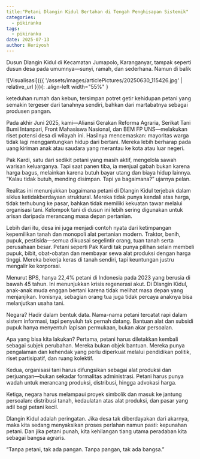 ```yaml
---
title:"Petani Dlangin Kidul Bertahan di Tengah Penghisapan Sistemik"
categories:
  - pikiranku
tags:
  - pikiranku
date: 2025-07-13
author: Heriyosh
---
```

Dusun Dlangin Kidul di Kecamatan Jumapolo, Karanganyar, tampak seperti dusun desa pada umumnya—sunyi, ramah, dan sederhana. Namun di balik 

![Visualisasi]({{ '/assets/images/articlePictures/20250630_115426.jpg' | relative_url }}){: .align-left width="55%" }

keteduhan rumah dan kebun, tersimpan potret getir kehidupan petani yang semakin tergeser dari tanahnya sendiri, bahkan dari martabatnya sebagai produsen pangan.

Pada akhir Juni 2025, kami—Aliansi Gerakan Reforma Agraria, Serikat Tani Bumi Intanpari, Front Mahasiswa Nasional, dan BEM FP UNS—melakukan riset potensi desa di wilayah ini. Hasilnya mencemaskan: mayoritas warga tidak lagi menggantungkan hidup dari bertani. Mereka lebih berharap pada uang kiriman anak atau saudara yang merantau ke kota atau luar negeri.

Pak Kardi, satu dari sedikit petani yang masih aktif, mengelola sawah warisan keluarganya. Tapi saat panen tiba, ia menjual gabah bukan karena harga bagus, melainkan karena butuh bayar utang dan biaya hidup lainnya. “Kalau tidak butuh, mending disimpan. Tapi ya bagaimana?” ujarnya pelan.

Realitas ini menunjukkan bagaimana petani di Dlangin Kidul terjebak dalam siklus ketidakberdayaan struktural. Mereka tidak punya kendali atas harga, tidak terhubung ke pasar, bahkan tidak memiliki kekuatan tawar melalui organisasi tani. Kelompok tani di dusun ini lebih sering digunakan untuk arisan daripada merancang masa depan pertanian.

Lebih dari itu, desa ini juga menjadi contoh nyata dari ketimpangan kepemilikan tanah dan monopoli alat pertanian modern. Traktor, benih, pupuk, pestisida—semua dikuasai segelintir orang, tuan tanah serta  perusahaan besar. Petani seperti Pak Kardi tak punya pilihan selain membeli pupuk, bibit, obat-obatan dan membayar sewa alat produksi  dengan harga tinggi. Mereka bekerja keras di tanah sendiri, tapi keuntungan justru mengalir ke korporasi.

Menurut BPS, hanya 22,4% petani di Indonesia pada 2023 yang berusia di bawah 45 tahun. Ini menunjukkan krisis regenerasi akut. Di Dlangin Kidul, anak-anak muda enggan bertani karena tidak melihat masa depan yang menjanjikan. Ironisnya, sebagian orang tua juga tidak percaya anaknya bisa melanjutkan usaha tani.

Negara? Hadir dalam bentuk data. Nama-nama petani tercatat rapi dalam sistem informasi, tapi penyuluh tak pernah datang. Bantuan alat dan subsidi pupuk hanya menyentuh lapisan permukaan, bukan akar persoalan.

Apa yang bisa kita lakukan?
Pertama, petani harus diletakkan kembali sebagai subjek perubahan. Mereka bukan objek bantuan. Mereka punya pengalaman dan kehendak yang perlu diperkuat melalui pendidikan politik, riset partisipatif, dan ruang kolektif.

Kedua, organisasi tani harus difungsikan sebagai alat produksi dan perjuangan—bukan sekadar formalitas administrasi. Petani harus punya wadah untuk merancang produksi, distribusi, hingga advokasi harga.

Ketiga, negara harus melampaui proyek simbolik dan masuk ke jantung persoalan: distribusi tanah, kedaulatan atas alat produksi, dan pasar yang adil bagi petani kecil.

Dlangin Kidul adalah peringatan. Jika desa tak diberdayakan dari akarnya, maka kita sedang menyaksikan proses perlahan namun pasti: kepunahan petani. Dan jika petani punah, kita kehilangan tiang utama peradaban kita sebagai bangsa agraris.

“Tanpa petani, tak ada pangan. Tanpa pangan, tak ada bangsa.”
